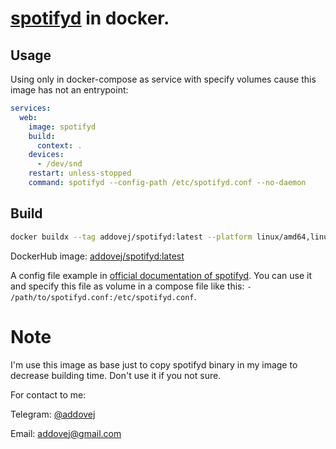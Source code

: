 # [spotifyd](https://github.com/Spotifyd/spotifyd) in docker.

## Usage
Using only in docker-compose as service with specify volumes cause this image has not an entrypoint:
```yaml
services:
  web:
    image: spotifyd
    build:
      context: .
    devices:
      - /dev/snd
    restart: unless-stopped
    command: spotifyd --config-path /etc/spotifyd.conf --no-daemon
```

## Build
```bash
docker buildx --tag addovej/spotifyd:latest --platform linux/amd64,linux/arm/v7,linux/arm/v6 --push
```

DockerHub image: [addovej/spotifyd:latest](https://hub.docker.com/r/addovej/spotifyd)

A config file example in [official documentation of spotifyd](https://github.com/Spotifyd/spotifyd#configuration-file).
You can use it and specify this file as volume in a compose file like this: `- /path/to/spotifyd.conf:/etc/spotifyd.conf`.

# Note
I'm use this image as base just to copy spotifyd binary in my image to decrease building time.
Don't use it if you not sure.

For contact to me:

Telegram: [@addovej](https://t.me/addovej)

Email: [addovej@gmail.com](mailto:addovej@gmail.com)
